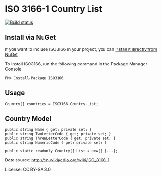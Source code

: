 ISO 3166-1 Country List
=======================

[![Build status](https://ci.appveyor.com/api/projects/status/ta4hrrhat5fburmo/branch/master?svg=true)](https://ci.appveyor.com/project/andersnm/iso3166/branch/master)

## Install via NuGet

If you want to include ISO3166 in your project, you can [install it directly from NuGet](https://www.nuget.org/packages/ISO3166)

To install ISO3166, run the following command in the Package Manager Console

```
PM> Install-Package ISO3166
```

## Usage

```
Country[] countries = ISO3166.Country.List;
```

## Country Model

```
public string Name { get; private set; }
public string TwoLetterCode { get; private set; }
public string ThreeLetterCode { get; private set; }
public string NumericCode { get; private set; }

public static readonly Country[] List = new[] {...};
```

Data source: http://en.wikipedia.org/wiki/ISO_3166-1

License: CC BY-SA 3.0